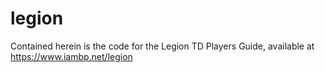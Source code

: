 # legion

Contained herein is the code for the Legion TD Players Guide, available at https://www.iambp.net/legion

